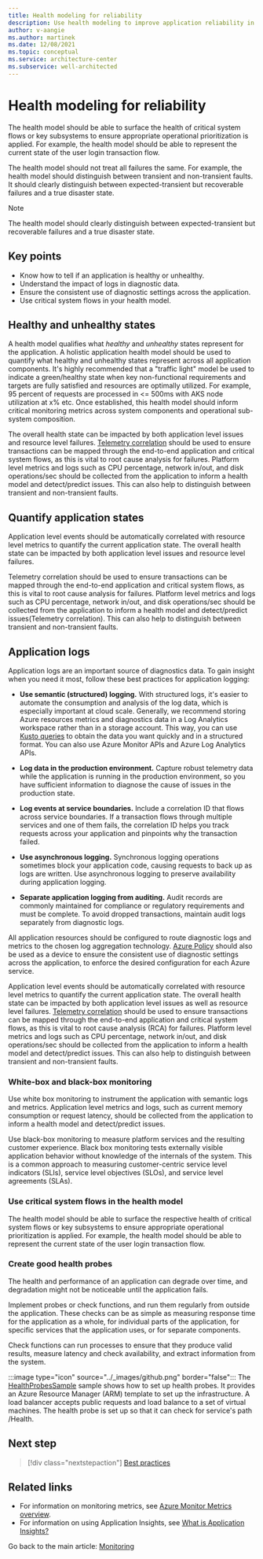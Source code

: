 ```yaml
---
title: Health modeling for reliability
description: Use health modeling to improve application reliability in Azure. Differentiate between healthy and unhealthy states. Know how to quantify application states.
author: v-aangie
ms.author: martinek
ms.date: 12/08/2021
ms.topic: conceptual
ms.service: architecture-center
ms.subservice: well-architected
---
```


# Health modeling for reliability

The health model should be able to surface the health of critical system flows or key subsystems to ensure appropriate operational prioritization is applied. For example, the health model should be able to represent the current state of the user login transaction flow.

The health model should not treat all failures the same. For example, the health model should distinguish between transient and non-transient faults. It should clearly distinguish between expected-transient but recoverable failures and a true disaster state.

> [!NOTE]
> The health model should clearly distinguish between expected-transient but recoverable failures and a true disaster state.

## Key points

- Know how to tell if an application is healthy or unhealthy.
- Understand the impact of logs in diagnostic data.
- Ensure the consistent use of diagnostic settings across the application.
- Use critical system flows in your health model.

## Healthy and unhealthy states

A health model qualifies what *healthy* and *unhealthy* states represent for the application. A holistic application health model should be used to quantify what healthy and unhealthy states represent across all application components. It's highly recommended that a "traffic light" model be used to indicate a green/healthy state when key non-functional requirements and targets are fully satisfied and resources are optimally utilized. For example, 95 percent of requests are processed in <= 500ms with AKS node utilization at x% etc. Once established, this health model should inform critical monitoring metrics across system components and operational sub-system composition.

The overall health state can be impacted by both application level issues and resource level failures. [Telemetry correlation](/azure/azure-monitor/app/correlation) should be used to ensure transactions can be mapped through the end-to-end application and critical system flows, as this is vital to root cause analysis for failures. Platform level metrics and logs such as CPU percentage, network in/out, and disk operations/sec should be collected from the application to inform a health model and detect/predict issues. This can also help to distinguish between transient and non-transient faults.

## Quantify application states

Application level events should be automatically correlated with resource level metrics to quantify the current application state. The overall health state can be impacted by both application level issues and resource level failures.

Telemetry correlation should be used to ensure transactions can be mapped through the end-to-end application and critical system flows, as this is vital to root cause analysis for failures. Platform level metrics and logs such as CPU percentage, network in/out, and disk operations/sec should be collected from the application to inform a health model and detect/predict issues(Telemetry correlation). This can also help to distinguish between transient and non-transient faults.

## Application logs

Application logs are an important source of diagnostics data. To gain insight when you need it most, follow these best practices for application logging:

- **Use semantic (structured) logging.** With structured logs, it's easier to automate the consumption and analysis of the log data, which is especially important at cloud scale. Generally, we recommend storing Azure resources metrics and diagnostics data in a Log Analytics workspace rather than in a storage account. This way, you can use [Kusto queries](/azure/data-explorer/kusto/concepts/#kusto-queries) to obtain the data you want quickly and in a structured format. You can also use Azure Monitor APIs and Azure Log Analytics APIs.

- **Log data in the production environment.** Capture robust telemetry data while the application is running in the production environment, so you have sufficient information to diagnose the cause of issues in the production state.

- **Log events at service boundaries.** Include a correlation ID that flows across service boundaries. If a transaction flows through multiple services and one of them fails, the correlation ID helps you track requests across your application and pinpoints why the transaction failed.

- **Use asynchronous logging.** Synchronous logging operations sometimes block your application code, causing requests to back up as logs are written. Use asynchronous logging to preserve availability during application logging.

- **Separate application logging from auditing.** Audit records are commonly maintained for compliance or regulatory requirements and must be complete. To avoid dropped transactions, maintain audit logs separately from diagnostic logs.

All application resources should be configured to route diagnostic logs and metrics to the chosen log aggregation technology. [Azure Policy](https://azure.microsoft.com/services/azure-policy/) should also be used as a device to ensure the consistent use of diagnostic settings across the application, to enforce the desired configuration for each Azure service.

Application level events should be automatically correlated with resource level metrics to quantify the current application state. The overall health state can be impacted by both application level issues as well as resource level failures. [Telemetry correlation](/azure/azure-monitor/app/correlation) should be used to ensure transactions can be mapped through the end-to-end application and critical system flows, as this is vital to root cause analysis (RCA) for failures. Platform level metrics and logs such as CPU percentage, network in/out, and disk operations/sec should be collected from the application to inform a health model and detect/predict issues. This can also help to distinguish between transient and non-transient faults.

### White-box and black-box monitoring

Use white box monitoring to instrument the application with semantic logs and metrics. Application level metrics and logs, such as current memory consumption or request latency, should be collected from the application to inform a health model and detect/predict issues.

Use black-box monitoring to measure platform services and the resulting customer experience. Black box monitoring tests externally visible application behavior without knowledge of the internals of the system. This is a common approach to measuring customer-centric service level indicators (SLIs), service level objectives (SLOs), and service level agreements (SLAs).

### Use critical system flows in the health model

The health model should be able to surface the respective health of critical system flows or key subsystems to ensure appropriate operational prioritization is applied. For example, the health model should be able to represent the current state of the user login transaction flow.

### Create good health probes

The health and performance of an application can degrade over time, and degradation might not be noticeable until the application fails.

Implement probes or check functions, and run them regularly from outside the application. These checks can be as simple as measuring response time for the application as a whole, for individual parts of the application, for specific services that the application uses, or for separate components.

Check functions can run processes to ensure that they produce valid results, measure latency and check availability, and extract information from the system.

:::image type="icon" source="../_images/github.png" border="false"::: The [HealthProbesSample](https://github.com/mspnp/samples/tree/master/Reliability/HealthProbesSample) sample shows how to set up health probes. It provides an Azure Resource Manager (ARM) template to set up the infrastructure. A load balancer accepts public requests and load balance to a set of virtual machines. The health probe is set up so that it can check for service's path /Health.

## Next step

> [!div class="nextstepaction"]
> [Best practices](./monitor-best-practices.md)

## Related links

- For information on monitoring metrics, see [Azure Monitor Metrics overview](/azure/azure-monitor/essentials/data-platform-metrics).
- For information on using Application Insights, see [What is Application Insights?](/azure/azure-monitor/app/app-insights-overview)

Go back to the main article: [Monitoring](monitor-checklist.md)
